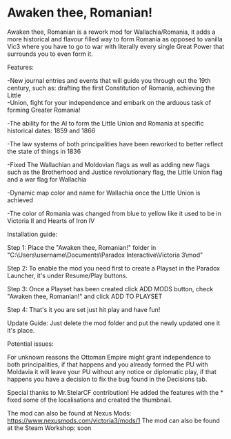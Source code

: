 # Awaken thee, Romanian!
Awaken thee, Romanian is a rework mod for Wallachia/Romania, it adds a more historical and flavour filled way to form Romania as opposed to vanilla Vic3 where you have to go to war with literally every single Great Power that surrounds you to even form it.

Features:

   -New journal entries and events that will guide you through out the 19th century, such as: drafting the first Constitution of Romania, achieving the           Little     
   -Union, fight for your independence and embark on the arduous task of forming Greater Romania!
    
   -The ability for the AI to form the Little Union and Romania at specific historical dates: 1859 and 1866
    
   -The law systems of both principalities have been reworked to better reflect the state of things in 1836
    
   -Fixed The Wallachian and Moldovian flags as well as adding new flags such as the Brotherhood and Justice revolutionary flag, the Little Union flag and a        war flag for Wallachia
    
   -Dynamic map color and name for Wallachia once the Little Union is achieved
    
   -The color of Romania was changed from blue to yellow like it used to be in Victoria II and Hearts of Iron IV

Installation guide:

Step 1: Place the "Awaken thee, Romanian!" folder in "C:\Users\username\Documents\Paradox Interactive\Victoria 3\mod"

Step 2: To enable the mod you need first to create a Playset in the Paradox Launcher, it's under Resume/Play buttons.

Step 3: Once a Playset has been created click ADD MODS button, check "Awaken thee, Romanian!" and click ADD TO PLAYSET

Step 4: That's it you are set just hit play and have fun!

Update Guide: Just delete the mod folder and put the newly updated one it it's place.

Potential issues:

   For unknown reasons the Ottoman Empire might grant independence to both principalities, if that happens and you already formed the PU with Moldavia it will leave your PU without any notice or diplomatic play, if that happens you have a decision to fix the bug found in the Decisions tab.

Special thanks to Mr.StelarCF contribution! He added the features with the * fixed some of the localisations and created the thumbnail.

The mod can also be found at Nexus Mods: https://www.nexusmods.com/victoria3/mods/1
The mod can also be found at the Steam Workshop: soon
